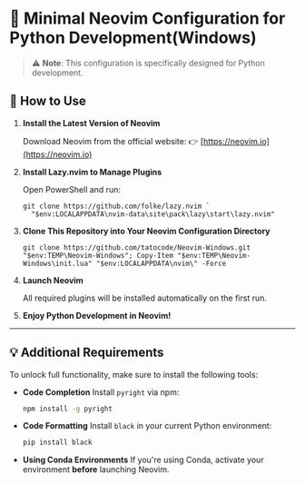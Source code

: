 # 🐍 Minimal Neovim Configuration for Python Development(Windows)

> ⚠️ **Note**: This configuration is specifically designed for Python development.

## 🚀 How to Use

1. **Install the Latest Version of Neovim**

   Download Neovim from the official website:
   👉 [https://neovim.io](https://neovim.io)

2. **Install Lazy.nvim to Manage Plugins**

   Open PowerShell and run:

   ```pwsh
   git clone https://github.com/folke/lazy.nvim `
     "$env:LOCALAPPDATA\nvim-data\site\pack\lazy\start\lazy.nvim"
   ```

3. **Clone This Repository into Your Neovim Configuration Directory**

    ```pwsh
    git clone https://github.com/tatocode/Neovim-Windows.git "$env:TEMP\Neovim-Windows"; Copy-Item "$env:TEMP\Neovim-Windows\init.lua" "$env:LOCALAPPDATA\nvim\" -Force
    ```

4. **Launch Neovim**

   All required plugins will be installed automatically on the first run.

5. **Enjoy Python Development in Neovim!**

---

## 💡 Additional Requirements

To unlock full functionality, make sure to install the following tools:

* **Code Completion**
  Install `pyright` via npm:

  ```bash
  npm install -g pyright
  ```

* **Code Formatting**
  Install `black` in your current Python environment:

  ```bash
  pip install black
  ```

* **Using Conda Environments**
  If you're using Conda, activate your environment **before** launching Neovim.
